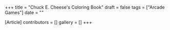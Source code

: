 +++
title = "Chuck E. Cheese's Coloring Book"
draft = false
tags = ["Arcade Games"]
date = ""

[Article]
contributors = []
gallery = []
+++